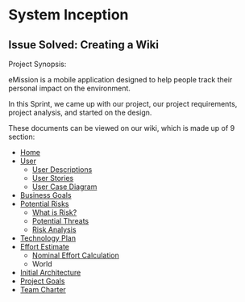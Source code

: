 # System Inception
## Issue Solved: Creating a Wiki

Project Synopsis: 

eMission is a mobile application designed to help people track their personal impact on the environment.

In this Sprint, we came up with our project, our project requirements, project analysis, and started on the design.

These documents can be viewed on our wiki, which is made up of 9 section:
- [Home](https://github.com/DUCS-SE/eMission/wiki)
- [User](https://github.com/DUCS-SE/eMission/wiki/User-Information)
    - [User Descriptions](https://github.com/DUCS-SE/eMission/wiki/User-Information#user-descriptions)
    - [User Stories](https://github.com/DUCS-SE/eMission/wiki/User-Information#user-descriptions)
    - [User Case Diagram](https://github.com/DUCS-SE/eMission/wiki/User-Information#user-case-diagram)
- [Business Goals](https://github.com/DUCS-SE/eMission/wiki/Business-Go)
- [Potential Risks](https://github.com/DUCS-SE/eMission/wiki/Potential-Risks)
    - [What is Risk?](https://github.com/DUCS-SE/eMission/wiki/Potential-Risks#what-is-risk)
    - [Potential Threats](https://github.com/DUCS-SE/eMission/wiki/Potential-Risks#potential-threats)
    - [Risk Analysis](https://github.com/DUCS-SE/eMission/wiki/Potential-Risks#risk-analysis)
- [Technology Plan](https://github.com/DUCS-SE/eMission/wiki/Technology-Plan)
- [Effort Estimate](https://github.com/DUCS-SE/eMission/wiki/Effort-Estimate)
    - [Nominal Effort Calculation](https://github.com/DUCS-SE/eMission/wiki/Effort-Estimate#nominal-effort-calculation)
    - World
- [Initial Architecture](https://github.com/DUCS-SE/eMission/wiki/Initial-Architecture)
- [Project Goals](https://github.com/DUCS-SE/eMission/wiki/Project-Goals)
- [Team Charter](https://github.com/DUCS-SE/eMission/wiki/Team-Charter)


